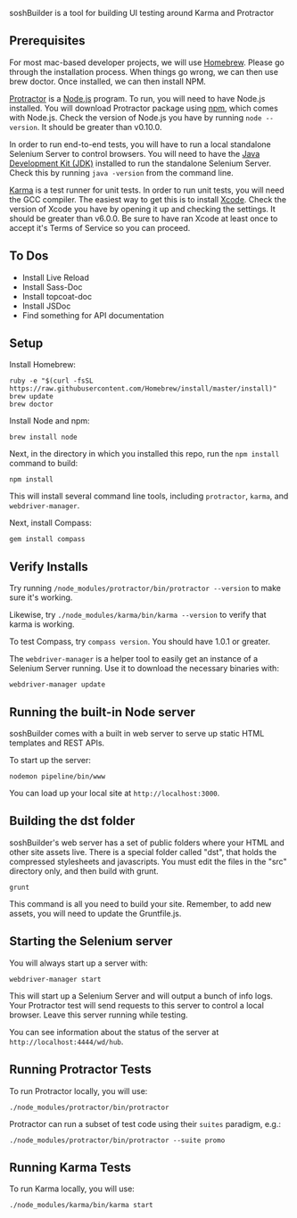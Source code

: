 soshBuilder is a tool for building UI testing around Karma and Protractor

Prerequisites
-------------

For most mac-based developer projects, we will use [Homebrew](http://brew.sh/).
Please go through the installation process. When things go wrong, we can then use brew doctor.
Once installed, we can then install NPM.

[Protractor](http://angular.github.io/protractor/#/) is a [Node.js](http://nodejs.org/) program.
To run, you will need to have Node.js installed.
You will download Protractor package using [npm](https://www.npmjs.org/), which comes with Node.js.
Check the version of Node.js you have by running `node --version`. It should be greater than v0.10.0.

In order to run end-to-end tests, you will have to run a local standalone Selenium Server to control browsers.
You will need to have the [Java Development Kit (JDK)](http://www.oracle.com/technetwork/java/javase/downloads/index.html)
installed to run the standalone Selenium Server. Check this by running `java -version` from the command line.

[Karma](http://karma-runner.github.io/0.12/index.html) is a test runner for unit tests.
In order to run unit tests, you will need the GCC compiler.
The easiest way to get this is to install [Xcode](https://developer.apple.com/xcode/downloads/).
Check the version of Xcode you have by opening it up and checking the settings. It should be greater than v6.0.0.
Be sure to have ran Xcode at least once to accept it's Terms of Service so you can proceed.


To Dos
-----
* Install Live Reload
* Install Sass-Doc
* Install topcoat-doc
* Install JSDoc
* Find something for API documentation

Setup
-----

Install Homebrew:

    ruby -e "$(curl -fsSL https://raw.githubusercontent.com/Homebrew/install/master/install)"
    brew update
    brew doctor

Install Node and npm:

    brew install node

Next, in the directory in which you installed this repo, run the `npm install` command to build:

    npm install

This will install several command line tools, including `protractor`, `karma`, and `webdriver-manager`.

Next, install Compass:

    gem install compass


Verify Installs
-----

Try running `/node_modules/protractor/bin/protractor --version` to make sure it's working.

Likewise, try `./node_modules/karma/bin/karma --version` to verify that karma is working.

To test Compass, try `compass version`. You should have 1.0.1 or greater.

The `webdriver-manager` is a helper tool to easily get an instance of a Selenium Server running.
Use it to download the necessary binaries with:

    webdriver-manager update


Running the built-in Node server
-----

soshBuilder comes with a built in web server to serve up static HTML templates and REST APIs.

To start up the server:

    nodemon pipeline/bin/www

You can load up your local site at `http://localhost:3000`.


Building the dst folder
-----

soshBuilder's web server has a set of public folders where your HTML and other site assets live.
There is a special folder called "dst", that holds the compressed stylesheets and javascripts.
You must edit the files in the "src" directory only, and then build with grunt.

    grunt

This command is all you need to build your site. Remember, to add new assets, you will need to update the Gruntfile.js.


Starting the Selenium server
-----

You will always start up a server with:

    webdriver-manager start

This will start up a Selenium Server and will output a bunch of info logs.
Your Protractor test will send requests to this server to control a local browser.
Leave this server running while testing.

You can see information about the status of the server at `http://localhost:4444/wd/hub`.


Running Protractor Tests
-----

To run Protractor locally, you will use:

    ./node_modules/protractor/bin/protractor

Protractor can run a subset of test code using their `suites` paradigm, e.g.:

    ./node_modules/protractor/bin/protractor --suite promo


Running Karma Tests
-----

To run Karma locally, you will use:

    ./node_modules/karma/bin/karma start

